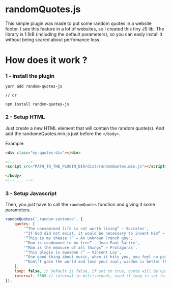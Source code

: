 # randomQuotes.js

This simple plugin was made to put some random quotes in a website footer. I see this feature in a lot of websites, so I created this tiny JS lib. The library is 1.1kB (including the default parameters), so you can easly install it without being scared about perfomance loss.

# How does it work ?

### 1 - install the plugin

```console
yarn add random-quotes-js

// or

npm install random-quotes-js
```

### 2 - Setup HTML
Just create a new HTML element that will contain the random quote(s). And add the randomeQuotes.min.js just before the `</body>`.

Example:
```html
<div class="my-quotes-div"></div>
```

```html
<!-- ... -->
<script src="PATH_TO_THE_PLUGIN_DIR/dist/randomQuotes.min.js"></script>

</body>
<!-- ... -->
```

### 3 - Setup Javascript
Then, you just have to call the `randomQuotes` function and giving it some parameters.

```javascript
randomQuotes('.random-sentence', {
    quotes: [
        '“The unexamined life is not worth living” – Socrates',
        '“If God did not exist, it would be necessary to invent Him” – Voltaire',
        '“This is my cheese !” – An unknown French guy',
        '“Man is condemned to be free” – Jean-Paul Sartre',
        '“Man is the measure of all things” – Protagoras',
        '“This plugin is awesome !” – Vincent Loy',
        '“One good thing about music, when it hits you, you feel no pain.” ― Bob Marley',
        '“Don\'t gain the world and lose your soul; wisdom is better than silver or gold.” ― Bob Marley',
    ],
    loop: false, // Default is false, if set to true, quote will be updated each XX ms
    interval: 3500 // interval in milliseconds, used if loop is set to true. Default is 30000 (30s).
});
```
